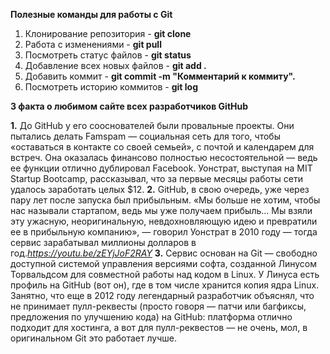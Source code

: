 **Полезные команды для работы с Git**

1. Клонирование репозитория - **git clone**
2. Работа с изменениями - **git pull**
3. Посмотреть статус файлов - **git status**
4. Добавление всех новых файлов - **git add .**
5. Добавить коммит - **git commit -m "Комментарий к коммиту".**
6. Посмотреть историю коммитов - **git log**

**3 факта о любимом сайте всех разработчиков GitHub**

**1.** До GitHub у его сооснователей были провальные проекты. Они пытались делать Famspam — социальная сеть для того, чтобы «оставаться в контакте со своей семьей», с почтой и календарем для встреч. Она оказалась финансово полностью несостоятельной — ведь ее функции отлично дублировал Facebook. Уонстрат, выступая на MIT Startup Bootcamp, рассказывал, что за первые месяцы работы сети удалось заработать целых $12.
**2.** GitHub, в свою очередь, уже через пару лет после запуска был прибыльным. «Мы больше не хотим, чтобы нас называли стартапом, ведь мы уже получаем прибыль… Мы взяли эту ужасную, неоригинальную, невдохновляющую идею и превратили ее в прибыльную компанию», — говорил Уонстрат в 2010 году — тогда сервис зарабатывал миллионы долларов в год.*https://youtu.be/zEYjJoF2RAY*
**3.** Сервис основан на Git — свободно доступной системой управления версиями софта, созданной Линусом Торвальдсом для совместной работы над кодом в Linux. У Линуса есть профиль на GitHub (вот он), где в том числе хранится копия ядра Linux. Занятно, что еще в 2012 году легендарный разработчик объяснял, что не принимает пулл-реквесты (просто говоря — патчи или багфиксы, предложения по улучшению кода) на GitHub: платформа отлично подходит для хостинга, а вот для пулл-реквестов — не очень, мол, в оригинальном Git это работает лучше.
